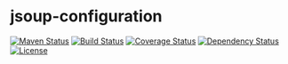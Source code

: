 # jsoup-configuration


[![Maven Status](https://maven-badges.herokuapp.com/maven-central/io.shick.jsoup/jsoup-configuration/badge.svg?style=flat)](http://mvnrepository.com/artifact/com.github.javafaker/javafaker)
[![Build Status](https://travis-ci.org/trevershick/jsoup-configuration.svg?branch=master)](https://travis-ci.org/trevershick/jsoup-configuration)
[![Coverage Status](https://coveralls.io/repos/trevershick/jsoup-configuration/badge.svg)](https://coveralls.io/r/trevershick/jsoup-configuration)
[![Dependency Status](https://www.versioneye.com/user/projects/5825374d613b6801f844a902/badge.svg?style=flat-square)](https://www.versioneye.com/user/projects/5825374d613b6801f844a902)
[![License](http://img.shields.io/:license-mit-brightgreen.svg)](http://www.apache.org/licenses/LICENSE-2.0.html)
